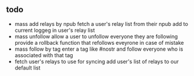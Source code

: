 ## todo

- mass add relays by npub
    fetch a user's relay list from their npub
    add to current loggeg in user's relay list
- mass unfollow
    allow a user to unfollow everyone they are following
    provide a rollback function that refollows eveyrone in case of mistake
- mass follow by tag
    enter a tag like #nostr and follow everyone who is associated with that tag
- fetch user's relays to use for syncing
    add user's list of relays to our default list